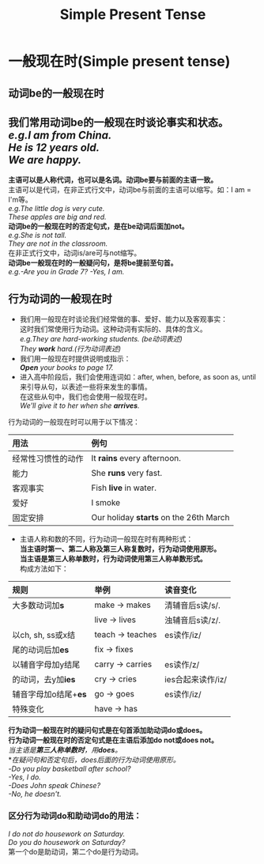 ﻿---
layout: post
title: Simple Present Tense
categories: tense
description: 介绍Simple present tense的语法
keywords: tense
---
# 一般现在时(Simple present tense)

## 动词be的一般现在时

**我们常用动词be的一般现在时谈论事实和状态。**  
*e.g.I am from China.*  
*He is 12 years old.*  
*We are happy.*  
----
**主语可以是人称代词，也可以是名词。动词be要与前面的主语一致。**  
主语可以是代词，在非正式行文中，动词be与前面的主语可以缩写。如：I am = I'm等。  
*e.g.The little dog is very cute.*  
*These apples are big and red.*  
**动词be的一般现在时的否定句式，是在be动词后面加not。**  
*e.g.She is not tall.*  
*They are not in the classroom.*  
在非正式行文中，动词is/are可与not缩写。  
**动词be一般现在时的一般疑问句，是将be提前至句首。**  
*e.g.-Are you in Grade 7?* *-Yes, I am.*

## 行为动词的一般现在时  

* 我们用一般现在时谈论我们经常做的事、爱好、能力以及客观事实：  
 这时我们常使用行为动词。这种动词有实际的、具体的含义。  
*e.g.They are hard-working students. (be动词表述)*  
*They **work** hard.(行为动词表述)*  
* 我们用一般现在时提供说明或指示：  
***Open** your books to page 17.*  
* 进入高中阶段后，我们会使用连词如：after, when, before, as soon as, until来引导从句，以表述一些将来发生的事情。  
在这些从句中，我们也会使用一般现在时。  
*We'll give it to her when she **arrives**.*

行为动词的一般现在时可以用于以下情况：  

|用法              |例句                                      |
|:-----------------|:-----------------------------------------|
|经常性习惯性的动作|It **rains** every afternoon.             |
|能力              |She **runs** very fast.                   |
|客观事实          |Fish **live** in water.                   |
|爱好              |I smoke                                   |
|固定安排          |Our holiday **starts** on the 26th March  |

* 主语人称和数的不同，行为动词一般现在时有两种形式：  
**当主语时第一、第二人称及第三人称复数时，行为动词使用原形。**  
**当主语是第三人称单数时，行为动词使用第三人称单数形式。**  
构成方法如下：

|规则                  |举例            |读音变化         |
|:---------------------|:---------------|:----------------|
|大多数动词加**s**     |make -> makes   |清辅音后s读/s/.  |
|                      |live -> lives   |浊辅音后s读/z/.  |
|以ch, sh, ss或x结     |teach -> teaches|es读作/iz/       |
|尾的动词后加**es**    |fix -> fixes    |                 |
|以辅音字母加y结尾     |carry -> carries|es读作/z/        |
|的动词，去y加**ies**  |cry -> cries    |ies合起来读作/iz/|
|辅音字母加o结尾+**es**|go -> goes      |es读作/iz/       |
|特殊变化              |have -> has     |                 |

**行为动词一般现在时的疑问句式是在句首添加助动词do或does。**  
**行为动词一般现在时的否定句式是在主语后添加do not或does not。**  
*当主语是**第三人称单数时**，用**does**。*  
**在疑问句和否定句后，does后面的行为动词使用原形。*  
*-Do you play basketball after school?  
-Yes, I do.  
-Does John speak Chinese?  
-No, he doesn't.*  

### 区分行为动词do和助动词do的用法：  
*I do not do housework on Saturday.  
Do you do housework on Saturday?*  
第一个do是助动词，第二个do是行为动词。
